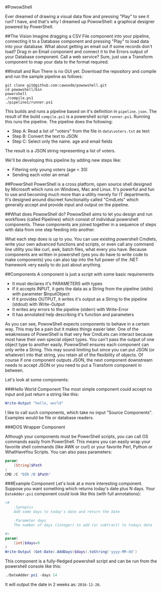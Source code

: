#PowowShell

Ever dreamed of drawing a visual data flow and pressing "Play" to see it run?
I have, and that's why I dreamed up PowowShell: a graphical designer powered
by PowerShell.

##The Vision
Imagine dragging a CSV File component into your pipeline, connecting it to a 
Database component and pressing "Play" to load data into your database. What
about getting an email out if some records don't load? Drag in an Email component
and connect it to the Errors output of your Database component. Call a web service?
Sure, just use a Transform component to map your data to the format required.

##Install and Run
There is no GUI yet. Download the repository and compile and run the sample pipeline as follows:
```
git clone git@github.com:cawoodm/powowshell.git
cd powowshell/bin
powershell
./compile.ps1
./pipeline1/runner.ps1
```

This builds and runs a pipeline based on it's definition in `pipeline.json`.
The result of the build `compile.ps1` is a powershell script `runner.ps1`. Running this runs the pipeline.
The pipeline does the following:
* Step A: Read a list of "voters" from the file in `data\voters.txt` as text
* Step B: Convert the text to JSON
* Step C: Select only the name. age and email fields

The result is a JSON string representing a list of voters.

We'll be developing this pipeline by adding new steps like:

* Filtering only young voters (age < 30)
* Sending each voter an email

##PowerShell
PowerShell is a cross platform, open source shell designed by Microsoft which
runs on Windows, Mac and Linux. It's powerful and fun to use and becoming much
more than a utility merely for IT departments. It's designed around discreet
functionality called "CmdLets" which generally accept and provide input and 
output on the pipeline.

##What does PowowShell do?
PowowShell aims to let you design and run workflows (called Pipelines) which
consist of individual powershell components. These components are joined together
in a sequence of steps with data from one step feeding into another.

What each step does is up to you. You can use existing powershell Cmdlets, write
your own advanced functions and scripts, or even call any command line utility
you like curl, awk, batch files, what every you have. Because components are written
in powershell (yes you do have to write code to make components) you can also tap into
the full power of the .NET framework very easily to do just about anything.

##Components
A component is just a script with some basic requirements
* It must declares it's PARAMETERS with types
* If it accepts INPUT, it gets the data as a String from the pipeline (stdin) with parameter $InputObject
* If it provides OUTPUT, it writes it's output as a String to the pipeline (stdout) with Write-Output
* It writes any errors to the pipeline (stderr) with Write-Error
* It has annotated help describing it's function and parameters

As you can see, PowowShell expects components to behave in a certain way. This may be a pain but it makes things easier later. One of the weaknesses of PowerShell is that very few CmdLets can interact because most have their own special object types. You can't pass the output of one object type to another easily. PowowShell ensures each component can only write a String. This may sound limiting but since you can put JSON (or whatever) into that string, you retain all of the flexibility of objects. Of course if one component outputs JSON, the next component downstream needs to accept JSON or you need to put a Transform component in between.

Let's look at some components:

###Hello World Component
The most simple component could accept no input and just return a string like this:
```powershell
Write-Output "hello, world"
```

I like to call such components, which take no input "Source Components". Examples would be file or database readers.

###DOS Wrapper Component

Although your components must be PowerShell scripts, you can call OS commands easily from PowerShell. This means you can easily wrap your favorite shell commands (like AWK or curl) or your favorite Perl, Python or WhatHaveYou Scripts. You can also pass parameters:
```powershell
param(
    [String]$Path
)
CMD /C "DIR /B $Path"
```

###Example Component
Let's look at a more interesting component. Suppose you want something which returns today's date plus N days. Your `DateAdder.ps1` component could look
like this (with full annotations):
```powershell
<#
    .Synopsis
    Add some days to today's date and return the date

    .Parameter days
    The number of days (integer) to add (or subtract) to todays date

#>
param(
    [int]$days=0
)
Write-Output (Get-Date).AddDays($days).toString('yyyy-MM-dd')
```

This component is a fully-fledged powershell script and can be run from the powershell console like this:
```powershell
./DateAdder.ps1 -days 14
```
It will output the date in 2 weeks as: `2016-11-26`.